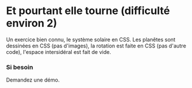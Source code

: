 # Et pourtant elle tourne (difficulté environ 2)  
Un exercice bien connu, le système solaire en CSS. Les planêtes sont dessinées en CSS (pas d'images), la rotation est faite en CSS (pas d'autre code), l'espace intersidéral est fait de vide.  
  
  ### Si besoin  
  Demandez une démo.